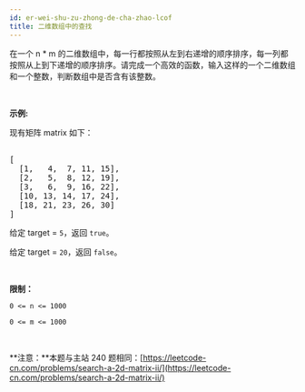 ```yaml
---
id: er-wei-shu-zu-zhong-de-cha-zhao-lcof
title: 二维数组中的查找
---
```

在一个 n * m 的二维数组中，每一行都按照从左到右递增的顺序排序，每一列都按照从上到下递增的顺序排序。请完成一个高效的函数，输入这样的一个二维数组和一个整数，判断数组中是否含有该整数。

 

**示例:**

现有矩阵 matrix 如下：


<pre><br/>[<br/>  [1,   4,  7, 11, 15],<br/>  [2,   5,  8, 12, 19],<br/>  [3,   6,  9, 16, 22],<br/>  [10, 13, 14, 17, 24],<br/>  [18, 21, 23, 26, 30]<br/>]<br/></pre>

给定 target = <code>5</code>，返回 <code>true</code>。

给定 target = <code>20</code>，返回 <code>false</code>。

 

**限制：**

<code>0 &lt;= n &lt;= 1000</code>

<code>0 &lt;= m &lt;= 1000</code>

 

**注意：**本题与主站 240 题相同：[https://leetcode-cn.com/problems/search-a-2d-matrix-ii/](https://leetcode-cn.com/problems/search-a-2d-matrix-ii/)
